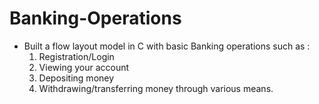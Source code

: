# Banking-Operations

* Built a flow layout model in C with basic Banking operations such as :
  1. Registration/Login
  2. Viewing your account
  3. Depositing money
  4. Withdrawing/transferring money through various means.
